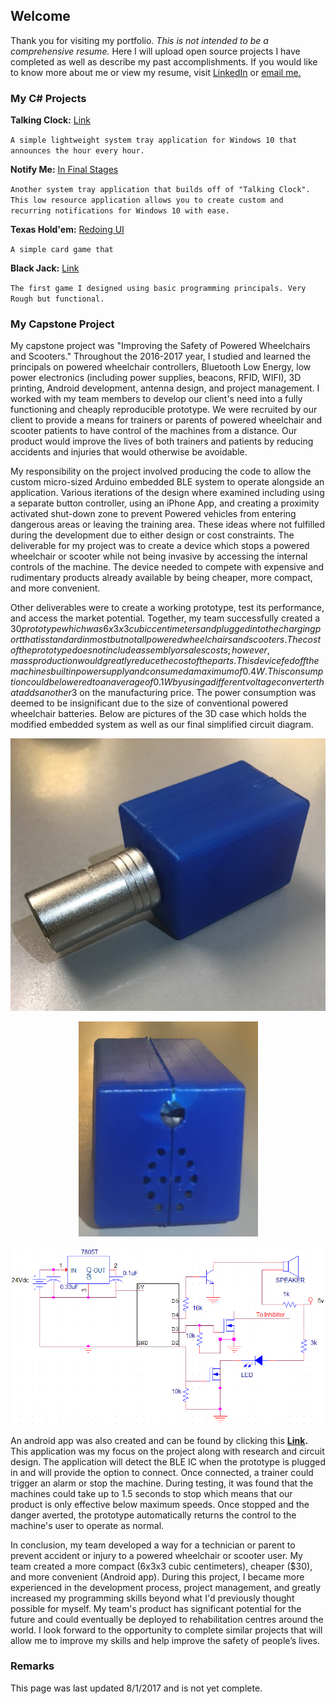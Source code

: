 ## Welcome

Thank you for visiting my portfolio. _This is not intended to be a comprehensive resume._ Here I will upload open source projects I have completed as well as describe my past accomplishments. If you would like to know more about me or view my resume, visit [LinkedIn](https://www.linkedin.com/in/joshglenen/) or [email me.](mailto:josh.glenen.contact@gmail.com)

### My C# Projects

**Talking Clock:** [Link](https://github.com/joshglenen/Talking-Clock/)
  
`A simple lightweight system tray application for Windows 10 that announces the hour every hour.`

**Notify Me:** [In Final Stages](https://example.com)

`Another system tray application that builds off of "Talking Clock". This low resource application allows you to create custom and       recurring notifications for Windows 10 with ease.`

**Texas Hold'em:** [Redoing UI](https://example.com)

`A simple card game that `

**Black Jack:** [Link](https://github.com/joshglenen/BlackJack/)

`The first game I designed using basic programming principals. Very Rough but functional.`

### My Capstone Project

My capstone project was "Improving the Safety of Powered Wheelchairs and Scooters." Throughout the 2016-2017 year, I studied and learned the principals on powered wheelchair controllers, Bluetooth Low Energy, low power electronics (including power supplies, beacons, RFID, WIFI), 3D printing, Android development, antenna design, and project management. I worked with my team members to develop our client's need into a fully functioning and cheaply reproducible prototype. We were recruited by our client to provide a means for trainers or parents of powered wheelchair and scooter patients to have control of the machines from a distance. Our product would improve the lives of both trainers and patients by reducing accidents and injuries that would otherwise be avoidable.

My responsibility on the project involved producing the code to allow the custom micro-sized Arduino embedded BLE system to operate alongside an application. Various iterations of the design where examined including using a separate button controller, using an iPhone App, and creating a proximity activated shut-down zone to prevent Powered vehicles from entering dangerous areas or leaving the training area. These ideas where not fulfilled during the development due to either design or cost constraints. The deliverable for my project was to create a device which stops a powered wheelchair or scooter while not being invasive by accessing the internal controls of the machine. The device needed to compete with expensive and rudimentary products already available by being cheaper, more compact, and more convenient.

Other deliverables were to create a working prototype, test its performance, and access the market potential. Together, my team successfully created a $30 prototype which was 6x3x3 cubic centimeters and plugged into the charging port that is standard in most but not all powered wheelchairs and scooters. The cost of the prototype does not include assembly or sales costs; however, mass production would greatly reduce the cost of the parts. This device fed off the machines built in power supply and consumed a maximum of 0.4W. This consumption could be lowered to an average of 0.1W by using a different voltage converter that adds another 3$ on the manufacturing price. The power consumption was deemed to be insignificant due to the size of conventional powered wheelchair batteries. Below are pictures of the 3D case which holds the modified embedded system as well as our final simplified circuit diagram.

<p align="center"> 
<img src="Capstone Project/image001.png">
</p>
<p align="center"> 
<img src="Capstone Project/image003.png">
</p>
<p align="center"> 
<img src="Capstone Project/image009.png">
</p>

An android app was also created and can be found by clicking this **[Link](https://play.google.com/store/apps/details?id=tartanrehab.timeoutbutton&hl=en).** This application was my focus on the project along with research and circuit design. The application will detect the BLE IC when the prototype is plugged in and will provide the option to connect. Once connected, a trainer could trigger an alarm or stop the machine. During testing, it was found that the machines could take up to 1.5 seconds to stop which means that our product is only effective below maximum speeds. Once stopped and the danger averted, the prototype automatically returns the control to the machine's user to operate as normal.

In conclusion, my team developed a way for a technician or parent to prevent accident or injury to a powered wheelchair or scooter user. My team created a more compact (6x3x3 cubic centimeters), cheaper ($30), and more convenient (Android app). During this project, I became more experienced in the development process, project management, and greatly increased my programming skills beyond what I'd previously thought possible for myself. My team's product has significant potential for the future and could eventually be deployed to rehabilitation centres around the world. I look forward to the opportunity to complete similar projects that will allow me to improve my skills and help improve the safety of people’s lives.

### Remarks

This page was last updated 8/1/2017 and is not yet complete. 

